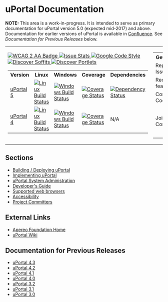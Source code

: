 <link rel="stylesheet" href="css/reset_image_size.css">

# uPortal Documentation

**NOTE:**  This area is a work-in-progress.  It is intended to serve as primary
documentation for uPortal version 5.0 (expected mid-2017) and above.
Documentation for earlier versions of uPortal is available in
[Confluence](https://wiki.jasig.org).  See *Documentation for Previous Releases*
below.

<table border="0">
  <tr>
    <td>
      <a href="https://www.w3.org/TR/WCAG20/">
        <img src="https://www.w3.org/WAI/wcag2AA-blue-v.svg" alt="WCAG 2 AA Badge">
      </a>
      <a href="http://issuestats.com/github/Jasig/uPortal">
        <img src="http://issuestats.com/github/Jasig/uPortal/badge/pr" alt="Issue Stats">
      </a>
      <a href="https://google.github.io/styleguide/javaguide.html">
        <img src="https://img.shields.io/badge/code_style-Google-green.svg?style=flat" alt="Google Code Style">
      </a>
      <a href="https://github.com/search?q=topic%3Auportal+topic%3Asoffit&type=Repositories">
        <img src="https://img.shields.io/badge/discover-soffits-blue.svg?style=flat" alt="Discover Soffits">
      </a>
      <a href="https://github.com/search?q=topic%3Auportal+topic%3Aportlet&type=Repositories">
        <img src="https://img.shields.io/badge/discover-portlets-blue.svg?style=flat" alt="Discover Portlets">
      </a>
      <br>
      <table>
        <tr>
          <th>
            Version
          </th>
          <th>
            Linux
          </th>
          <th>
            Windows
          </th>
          <th>
            Coverage
          </th>
          <th>
            Dependencies
          </th>
        </tr>
        <tr>
          <td>
            <a href="https://github.com/Jasig/uPortal/tree/master">
              uPortal 5
            </a>
          </td>
          <td>
            <a href="https://travis-ci.org/Jasig/uPortal">
              <img src="https://travis-ci.org/Jasig/uPortal.svg?branch=master" alt="Linux Build Status">
            </a>
          </td>
          <td>
            <a href="https://ci.appveyor.com/project/drewwills/uportal/branch/master">
              <img src="https://ci.appveyor.com/api/projects/status/8t95sjt090mf62dh/branch/master?svg=true" alt="Windows Build Status">
            </a>
          </td>
          <td>
            <a href="https://coveralls.io/github/Jasig/uPortal?branch=master">
              <img src="https://coveralls.io/repos/github/Jasig/uPortal/badge.svg?branch=master" alt="Coverage Status">
            </a>
          </td>
          <td>
            <a href='https://www.versioneye.com/user/projects/59e525762de28c000f9188ae'>
              <img src='https://www.versioneye.com/user/projects/59e525762de28c000f9188ae/badge.svg?style=flat-square' alt="Dependency Status" />
            </a>
          </td>
        </tr>
        <tr>
          <td>
            <a href="https://github.com/Jasig/uPortal/tree/rel-4-3-patches">
              uPortal 4
            </a>
          </td>
          <td>
            <a href="https://travis-ci.org/Jasig/uPortal">
              <img src="https://travis-ci.org/Jasig/uPortal.svg?branch=rel-4-3-patches" alt="Linux Build Status">
            </a>
          </td>
          <td>
            <a href="https://ci.appveyor.com/project/drewwills/uportal/branch/rel-4-3-patches">
              <img src="https://ci.appveyor.com/api/projects/status/8t95sjt090mf62dh/branch/rel-4-3-patches?svg=true" alt="Windows Build Status">
            </a>
          </td>
          <td>
            <a href="https://coveralls.io/github/Jasig/uPortal?branch=rel-4-3-patches">
              <img src="https://coveralls.io/repos/github/Jasig/uPortal/badge.svg?branch=rel-4-3-patches" alt="Coverage Status">
            </a>
          </td>
          <td>
            N/A
          </td>
        </tr>
      </table>
    </td>
    <td>
      <table>
        <tr>
          <th>
            Get Involved
          </th>
          <th>
            Outlet
          </th>
        </tr>
        <tr>
          <td>
            Report an Issue
          </td>
          <td>
            <a href="https://issues.jasig.org/browse/UP">
              <img src="https://img.shields.io/badge/issue_tacker-Jira-green.svg?style=flat" alt="Issue Tracker">
            </a>
          </td>
        </tr>
        <tr>
          <td>
            Request a feature
          </td>
          <td>
            <a href="https://issues.jasig.org/browse/UP">
              <img src="https://img.shields.io/badge/issue_tacker-Jira-green.svg?style=flat" alt="Issue Tracker">
            </a>
          </td>
        </tr>
        <tr>
          <td>
            Contribute Code
          </td>
          <td>
            <a href="CONTRIBUTING.md">
              <img src="https://img.shields.io/badge/contributing-guide-green.svg?style=flat" alt="Contributing Guide">
            </a>
          </td>
        </tr>
        <tr>
          <td>
            Join the Conversation
          </td>
          <td>
            <a href="https://gitter.im/Jasig/uPortal?utm_source=badge&amp;utm_medium=badge&amp;utm_campaign=pr-badge">
              <img src="https://badges.gitter.im/Jasig/uPortal.svg" alt="Gitter">
            </a>
            <br>
            <a href="https://www.irccloud.com/invite?channel=%23jasig-uportal&amp;hostname=irc.freenode.net&amp;port=6697&amp;ssl=1">
              <img src="https://img.shields.io/badge/IRC-%23jasig--uportal-1e72ff.svg?style=flat" alt="uPortal on IRC">
            </a>
            <br>
            <a href="https://twitter.com/uPortal">
              <img src="https://img.shields.io/twitter/follow/uPortal.svg?style=social&amp;label=Follow" alt="Twitter Follow">
            </a>
          </td>
        </tr>
      </table>
    </td>
  </tr>
</table>

## Sections

* [Building / Deploying uPortal](building-and-deploying-uportal.md)
* [Implementing uPortal](implement/README.md)
* [uPortal System Administration](sysadmin/README.md)
* [Developer's Guide](developer/README.md)
* [Supported web browsers](SUPPORTED_BROWSERS.md)
* [Accessibility](ACCESSIBILITY.md)
* [Project Committers](COMMITTERS.md)

## External Links

* [Apereo Foundation Home](https://www.apereo.org/)
* [uPortal Wiki](https://wiki.jasig.org/display/UPC/Home)

## Documentation for Previous Releases

* [uPortal 4.3](https://wiki.jasig.org/display/UPM43/Home)
* [uPortal 4.2](https://wiki.jasig.org/display/UPM42/Home)
* [uPortal 4.1](https://wiki.jasig.org/display/UPM41/Home)
* [uPortal 4.0](https://wiki.jasig.org/display/UPM40/Home)
* [uPortal 3.2](https://wiki.jasig.org/display/UPM32/Home)
* [uPortal 3.1](https://wiki.jasig.org/display/UPM31/Home)
* [uPortal 3.0](https://wiki.jasig.org/display/UPM30/Home)
